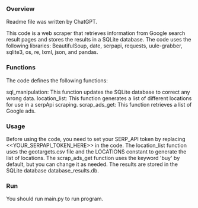### Overview

Readme file was written by ChatGPT.

This code is a web scraper that retrieves information from Google search result pages and stores the results in a SQLite database. The code uses the following libraries: BeautifulSoup, date, serpapi, requests, uule-grabber, sqlite3, os, re, lxml, json, and pandas.

### Functions
The code defines the following functions:

sql_manipulation: This function updates the SQLite database to correct any wrong data.
location_list: This function generates a list of different locations for use in a serpApi scraping.
scrap_ads_get: This function retrieves a list of Google ads.
### Usage
Before using the code, you need to set your SERP_API token by replacing <<YOUR_SERPAPI_TOKEN_HERE>> in the code. The location_list function uses the geotargets.csv file and the LOCATIONS constant to generate the list of locations. The scrap_ads_get function uses the keyword 'buy' by default, but you can change it as needed. The results are stored in the SQLite database database_results.db.
### Run
You should run main.py to run program.
